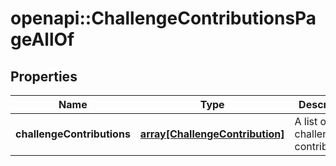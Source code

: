# openapi::ChallengeContributionsPageAllOf


## Properties
Name | Type | Description | Notes
------------ | ------------- | ------------- | -------------
**challengeContributions** | [**array[ChallengeContribution]**](ChallengeContribution.md) | A list of challenge contributions. | 



